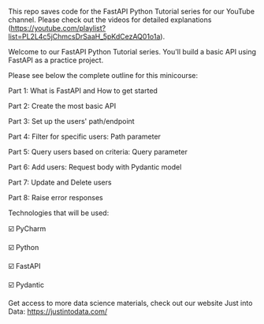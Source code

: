 This repo saves code for the FastAPI Python Tutorial series for our YouTube channel. Please check out the videos for detailed explanations (https://youtube.com/playlist?list=PL2L4c5jChmcsDrSaaH_5pKdCezAQ01o1a).

Welcome to our FastAPI Python Tutorial series. You'll build a basic API using FastAPI as a practice project.

Please see below the complete outline for this minicourse:

Part 1: What is FastAPI and How to get started

Part 2: Create the most basic API

Part 3: Set up the users' path/endpoint

Part 4: Filter for specific users: Path parameter

Part 5: Query users based on criteria: Query parameter

Part 6: Add users: Request body with Pydantic model

Part 7: Update and Delete users

Part 8: Raise error responses


Technologies that will be used:

☑️ PyCharm

☑️ Python

☑️ FastAPI

☑️ Pydantic


Get access to more data science materials, check out our website Just into Data: https://justintodata.com/
